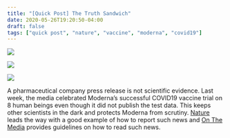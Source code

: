 ```yaml
---
title: "[Quick Post] The Truth Sandwich"
date: 2020-05-26T19:20:50-04:00
draft: false
tags: ["quick post", "nature", "vaccine", "moderna", "covid19"]
---
```


![](/images/QP-2020-05-26-001.png)

![](/images/QP-2020-05-26-002.png)

![](/images/QP-2020-05-26-003.png)

A pharmaceutical company press release is not scientific evidence. Last week, the media celebrated Moderna’s successful COVID19 vaccine trial on 8 human beings even though it did not publish the test data. This keeps other scientists in the dark and protects Moderna from scrutiny. [Nature](https://www.nature.com/articles/d41586-020-01092-3) leads the way with a good example of how to report such news and [On The Media](https://www.wnycstudios.org/podcasts/otm/segments/breaking-news-consumers-handbook-health-news-edition) provides guidelines on how to read such news.
